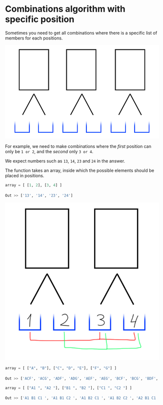 # Combinations algorithm with specific position

Sometimes you need to get all combinations where there is a specific list of members for each positions.

<img src="images/image.jpg">

For example, we need to make combinations where the *first* position can only be `1 or 2`, and the *second* only `3 or 4`.

We expect numbers such as `13`, `14`, `23` and `24` in the answer.

The function takes an array, inside which the possible elements should be placed in positions.

```python
array = [ [1, 2], [3, 4] ]

Out >> ['13', '14', '23', '24']
```

<img src="images/image2.jpg">

```python
array = [ ["A", "B"], ["C", "D", "E"], ["F", "G"] ]

Out >> ['ACF', 'ACG', 'ADF', 'ADG', 'AEF', 'AEG', 'BCF', 'BCG', 'BDF', 'BDG', 'BEF', 'BEG']
```
```python
array = [ ["A1 ", "A2 "], ["B1 ", "B2 "], ["C1 ", "C2 "] ]

Out >> ['A1 B1 C1 ', 'A1 B1 C2 ', 'A1 B2 C1 ', 'A1 B2 C2 ', 'A2 B1 C1 ', 'A2 B1 C2 ', 'A2 B2 C1 ', 'A2 B2 C2 ']
```
